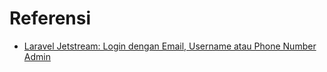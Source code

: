 # Referensi

- [Laravel Jetstream: Login dengan Email, Username atau Phone Number Admin](https://codelapan.com/post/laravel-jetstream-login-dengan-email-username-phone-number)
